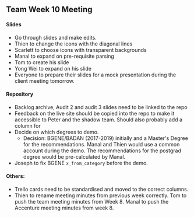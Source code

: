 ## Team Week 10 Meeting

#### Slides
* Go through slides and make edits.
* Thien to change the icons with the diagonal lines
* Scarlett to choose icons with transparent backgrounds
* Manal to expand on pre-requisite parsing 
* Tom to create his slide
* Yong Wei to expand on his slide
* Everyone to prepare their slides for a mock presentation during the client meeting tomorrow.

#### Repository
* Backlog archive, Audit 2 and audit 3 slides need to be linked to the repo
* Feedback on the live site should be copied into the repo to make it accessible to Peter and the shadow team. Should also probably add a column for 
* Decide on which degrees to demo.
	* Decision: BGENE/BADAN (2017-2019) initially and a Master's Degree for the recommendations. Manal and Thien would use a common account during the demo. The recommendations for the postgrad degree would be pre-calculated by Manal.
* Joseph to fix BGENE `x_from_category` before the demo.

#### Others:
* Trello cards need to be standardised and moved to the correct columns.
* Thien to rename meeting minutes from previous week correctly. Tom to push the team meeting minutes from Week 8. Manal to push the Accenture meeting minutes from week 8.
